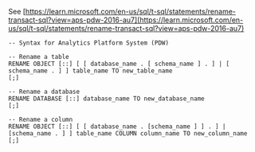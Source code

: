 See [https://learn.microsoft.com/en-us/sql/t-sql/statements/rename-transact-sql?view=aps-pdw-2016-au7](https://learn.microsoft.com/en-us/sql/t-sql/statements/rename-transact-sql?view=aps-pdw-2016-au7)
```
-- Syntax for Analytics Platform System (PDW) 

-- Rename a table
RENAME OBJECT [::] [ [ database_name . [ schema_name ] . ] | [ schema_name . ] ] table_name TO new_table_name
[;]

-- Rename a database
RENAME DATABASE [::] database_name TO new_database_name
[;]

-- Rename a column 
RENAME OBJECT [::] [ [ database_name . [schema_name ] ] . ] | [schema_name . ] ] table_name COLUMN column_name TO new_column_name [;]
```
